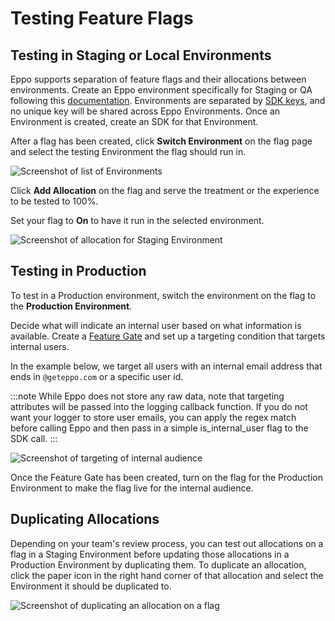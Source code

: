 # Testing Feature Flags

## Testing in Staging or Local Environments

Eppo supports separation of feature flags and their allocations between environments. Create an Eppo environment specifically for Staging or QA following this [documentation](/feature-flagging/#environments). Environments are separated by [SDK keys](/sdks/api-keys), and no unique key will be shared across Eppo Environments. Once an Environment is created, create an SDK for that Environment.

After a flag has been created, click **Switch Environment** on the flag page and select the testing Environment the flag should run in.

![Screenshot of list of Environments](/img/guides/testing-feature-flags/qa-flag-environments.png)

Click **Add Allocation** on the flag and serve the treatment or the experience to be tested to 100%.

Set your flag to **On** to have it run in the selected environment.

![Screenshot of allocation for Staging Environment](/img/guides/testing-feature-flags/qa-flag-staging-allocation.png)

## Testing in Production

To test in a Production environment, switch the environment on the flag to the **Production Environment**. 

Decide what will indicate an internal user based on what information is available. Create a [Feature Gate](/feature-flagging/feature-gates#create-a-feature-gate) and set up a targeting condition that targets internal users. 

In the example below, we target all users with an internal email address that ends in `@geteppo.com` or a specific user id. 

:::note
While Eppo does not store any raw data, note that targeting attributes will be passed into the logging callback function. If you do not want your logger to store user emails, you can apply the regex match before calling Eppo and then pass in a simple is_internal_user flag to the SDK call.
:::

![Screenshot of targeting of internal audience](/img/guides/testing-feature-flags/qa-flag-internal-audience.png)

Once the Feature Gate has been created, turn on the flag for the Production Environment to make the flag live for the internal audience.

## Duplicating Allocations

Depending on your team's review process, you can test out allocations on a flag in a Staging Environment before updating those allocations in a Production Environment by duplicating them. To duplicate an allocation, click the paper icon in the right hand corner of that allocation and select the Environment it should be duplicated to.

![Screenshot of duplicating an allocation on a flag](/img/guides/testing-feature-flags/duplicating-allocation.png)